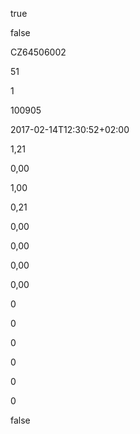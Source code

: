 true

false

CZ64506002



51

1

100905

2017-02-14T12:30:52+02:00

1,21

0,00

1,00

0,21

0,00

0,00

0,00

0,00

0

0

0

0

0

0

false

